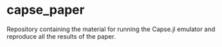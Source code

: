 # capse_paper
Repository containing the material for running the Capse.jl emulator and reproduce all the results of the paper.
